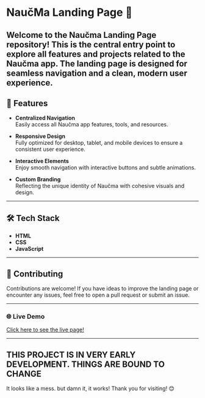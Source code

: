 # NaučMa Landing Page 🚀

Welcome to the **Naučma Landing Page** repository!
This is the central entry point to explore all features and projects related to the Naučma app.
The landing page is designed for seamless navigation and a clean, modern user experience.
---


## 🌟 Features
- **Centralized Navigation**  
  Easily access all Naučma app features, tools, and resources.
  
- **Responsive Design**  
  Fully optimized for desktop, tablet, and mobile devices to ensure a consistent user experience.

- **Interactive Elements**  
  Enjoy smooth navigation with interactive buttons and subtle animations.

- **Custom Branding**  
  Reflecting the unique identity of Naučma with cohesive visuals and design.

---

## 🛠️ Tech Stack
- **HTML**  
- **CSS**  
- **JavaScript**  

---

## 🤝 Contributing
Contributions are welcome! If you have ideas to improve the landing page or encounter any issues, feel free to open a pull request or submit an issue.  

---

### 🌐 Live Demo
[Click here to see the live page!](https://nauc-ma.vercel.app/)

---

THIS PROJECT IS IN VERY EARLY DEVELOPMENT. 
THINGS ARE BOUND TO CHANGE
---


It looks like a mess.
but damn it, it works!
Thank you for visiting! 😊  
